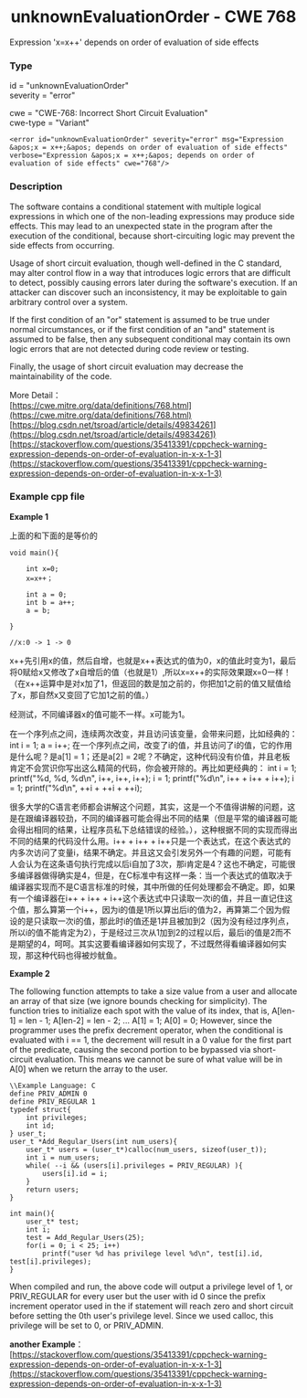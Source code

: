 # <center> unknownEvaluationOrder - CWE 768

Expression 'x=x++' depends on order of evaluation of side effects

### Type

id = "unknownEvaluationOrder"  
severity = "error"

cwe = "CWE-768: Incorrect Short Circuit Evaluation"  
cwe-type = "Variant"

    <error id="unknownEvaluationOrder" severity="error" msg="Expression &apos;x = x++;&apos; depends on order of evaluation of side effects" verbose="Expression &apos;x = x++;&apos; depends on order of evaluation of side effects" cwe="768"/>



### Description

The software contains a conditional statement with multiple logical expressions in which one of the non-leading expressions may produce side effects. This may lead to an unexpected state in the program after the execution of the conditional, because short-circuiting logic may prevent the side effects from occurring.

Usage of short circuit evaluation, though well-defined in the C standard, may alter control flow in a way that introduces logic errors that are difficult to detect, possibly causing errors later during the software's execution. If an attacker can discover such an inconsistency, it may be exploitable to gain arbitrary control over a system.

If the first condition of an "or" statement is assumed to be true under normal circumstances, or if the first condition of an "and" statement is assumed to be false, then any subsequent conditional may contain its own logic errors that are not detected during code review or testing.

Finally, the usage of short circuit evaluation may decrease the maintainability of the code.

More Detail：  
[https://cwe.mitre.org/data/definitions/768.html](https://cwe.mitre.org/data/definitions/768.html)  
[https://blog.csdn.net/tsroad/article/details/49834261](https://blog.csdn.net/tsroad/article/details/49834261)  
[https://stackoverflow.com/questions/35413391/cppcheck-warning-expression-depends-on-order-of-evaluation-in-x-x-1-3](https://stackoverflow.com/questions/35413391/cppcheck-warning-expression-depends-on-order-of-evaluation-in-x-x-1-3)  


### Example cpp file

**Example 1**

上面的和下面的是等价的

	void main(){

		int x=0;
		x=x++；

		int a = 0;
		int b = a++;
		a = b;
	
	}

	//x:0 -> 1 -> 0

x++先引用x的值，然后自增，也就是x++表达式的值为0，x的值此时变为1，最后将0赋给x又修改了x自增后的值（也就是1）,所以x=x++的实际效果跟x=0一样！（在x++运算中是对x加了1，但返回的数是加之前的，你把加1之前的值又赋值给了x，那自然x又变回了它加1之前的值。）

经测试，不同编译器x的值可能不一样。x可能为1。

在一个序列点之间，连续两次改变，并且访问该变量，会带来问题，比如经典的：
	int i = 1;
	a = i++;
在一个序列点之间，改变了i的值，并且访问了i的值，它的作用是什么呢？是a[1] = 1；还是a[2] = 2呢？不确定，这种代码没有价值，并且老板肯定不会赏识你写出这么精简的代码，你会被开除的。再比如更经典的：
	int i = 1;
	printf("%d, %d, %d\n", i++, i++, i++);
	i = 1;
	printf("%d\n", i++ + i++ + i++);
	i = 1;
	printf("%d\n", ++i + ++i + ++i);

很多大学的C语言老师都会讲解这个问题，其实，这是一个不值得讲解的问题，这是在跟编译器较劲，不同的编译器可能会得出不同的结果（但是平常的编译器可能会得出相同的结果，让程序员私下总结错误的经验。），这种根据不同的实现而得出不同的结果的代码没什么用。i++ + i++ + i++只是一个表达式，在这个表达式的内多次访问了变量i，结果不确定。并且这又会引发另外一个有趣的问题，可能有人会认为在这条语句执行完成以后i自加了3次，那i肯定是4？这也不确定，可能很多编译器做得确实是4，但是，在C标准中有这样一条：当一个表达式的值取决于编译器实现而不是C语言标准的时候，其中所做的任何处理都会不确定。即，如果有一个编译器在i++ + i++ + i++这个表达式中只读取一次i的值，并且一直记住这个值，那么算第一个i++，因为i的值是1所以算出后i的值为2，再算第二个因为假设的是只读取一次i的值，那此时i的值还是1并且被加到2（因为没有经过序列点，所以i的值不能肯定为2），于是经过三次从1加到2的过程以后，最后i的值是2而不是期望的4，呵呵。其实这要看编译器如何实现了，不过既然得看编译器如何实现，那这种代码也得被炒鱿鱼。


**Example 2**

The following function attempts to take a size value from a user and allocate an array of that size (we ignore bounds checking for simplicity). The function tries to initialize each spot with the value of its index, that is, A[len-1] = len - 1; A[len-2] = len - 2; ... A[1] = 1; A[0] = 0; However, since the programmer uses the prefix decrement operator, when the conditional is evaluated with i == 1, the decrement will result in a 0 value for the first part of the predicate, causing the second portion to be bypassed via short-circuit evaluation. This means we cannot be sure of what value will be in A[0] when we return the array to the user.

	\\Example Language: C 
	define PRIV_ADMIN 0
	define PRIV_REGULAR 1
	typedef struct{
		int privileges;
		int id;
	} user_t;
	user_t *Add_Regular_Users(int num_users){
		user_t* users = (user_t*)calloc(num_users, sizeof(user_t));
		int i = num_users;
		while( --i && (users[i].privileges = PRIV_REGULAR) ){
			users[i].id = i;
		}
		return users;
	}
	
	int main(){
		user_t* test;
		int i;
		test = Add_Regular_Users(25);
		for(i = 0; i < 25; i++) 
			printf("user %d has privilege level %d\n", test[i].id, test[i].privileges);
	}

When compiled and run, the above code will output a privilege level of 1, or PRIV_REGULAR for every user but the user with id 0 since the prefix increment operator used in the if statement will reach zero and short circuit before setting the 0th user's privilege level. Since we used calloc, this privilege will be set to 0, or PRIV_ADMIN.


**another Example**：[https://stackoverflow.com/questions/35413391/cppcheck-warning-expression-depends-on-order-of-evaluation-in-x-x-1-3](https://stackoverflow.com/questions/35413391/cppcheck-warning-expression-depends-on-order-of-evaluation-in-x-x-1-3)